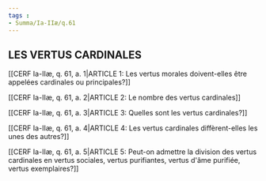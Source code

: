 ```yaml
---
tags : 
- Summa/Ia-IIæ/q.61
---
```


## LES VERTUS CARDINALES

[[CERF Ia-IIæ, q. 61, a. 1|ARTICLE 1: Les vertus morales doivent-elles être appelées cardinales ou principales?]]

[[CERF Ia-IIæ, q. 61, a. 2|ARTICLE 2: Le nombre des vertus cardinales]]

[[CERF Ia-IIæ, q. 61, a. 3|ARTICLE 3: Quelles sont les vertus cardinales?]]

[[CERF Ia-IIæ, q. 61, a. 4|ARTICLE 4: Les vertus cardinales diffèrent-elles les unes des autres?]]

[[CERF Ia-IIæ, q. 61, a. 5|ARTICLE 5: Peut-on admettre la division des vertus cardinales en vertus sociales, vertus purifiantes, vertus d'âme purifiée, vertus exemplaires?]]

